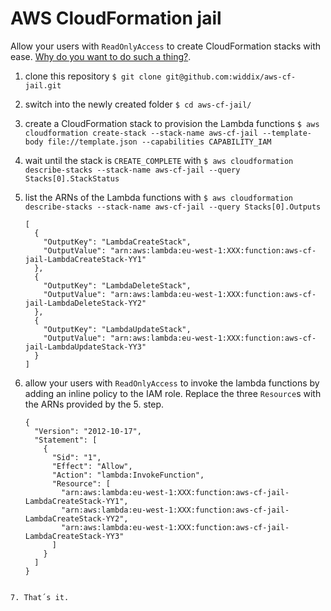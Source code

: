 # AWS CloudFormation jail

Allow your users with `ReadOnlyAccess` to create CloudFormation stacks with ease. [Why do you want to do such a thing?](https://cloudonaut.io/how-to-protect-your-cloudformation-managed-aws-account-from-human-intervention/).

1. clone this repository `$ git clone git@github.com:widdix/aws-cf-jail.git`
2. switch into the newly created folder `$ cd aws-cf-jail/`
3. create a CloudFormation stack to provision the Lambda functions `$ aws cloudformation create-stack --stack-name aws-cf-jail --template-body file://template.json --capabilities CAPABILITY_IAM`
4. wait until the stack is `CREATE_COMPLETE` with `$ aws cloudformation describe-stacks --stack-name aws-cf-jail --query Stacks[0].StackStatus`
5. list the ARNs of the Lambda functions with `$ aws cloudformation describe-stacks --stack-name aws-cf-jail --query Stacks[0].Outputs`

    ```
    [
      {
        "OutputKey": "LambdaCreateStack", 
        "OutputValue": "arn:aws:lambda:eu-west-1:XXX:function:aws-cf-jail-LambdaCreateStack-YY1"
      }, 
      {
        "OutputKey": "LambdaDeleteStack", 
        "OutputValue": "arn:aws:lambda:eu-west-1:XXX:function:aws-cf-jail-LambdaDeleteStack-YY2"
      }, 
      {
        "OutputKey": "LambdaUpdateStack", 
        "OutputValue": "arn:aws:lambda:eu-west-1:XXX:function:aws-cf-jail-LambdaUpdateStack-YY3"
      }
    ]
    ```

6. allow your users with `ReadOnlyAccess` to invoke the lambda functions by adding an inline policy to the IAM role. Replace the three `Resource`s with the ARNs provided by the 5. step.

    ```
    {
      "Version": "2012-10-17",
      "Statement": [
        {
          "Sid": "1",
          "Effect": "Allow",
          "Action": "lambda:InvokeFunction",
          "Resource": [
            "arn:aws:lambda:eu-west-1:XXX:function:aws-cf-jail-LambdaCreateStack-YY1",
            "arn:aws:lambda:eu-west-1:XXX:function:aws-cf-jail-LambdaCreateStack-YY2",
            "arn:aws:lambda:eu-west-1:XXX:function:aws-cf-jail-LambdaCreateStack-YY3"
          ]
        }
      ]
    }
```

7. That´s it.
